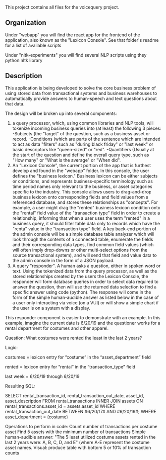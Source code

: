 This project contains all files for the voicequery project.

## Organization

Under "webapp" you will find the react app for the frontend of the application, also known as the "Lexicon Console". See that folder's readme for a list of available scripts

Under "nltk-experiments" you will find several NLP scripts using they python nltk library

## Description

This application is being developed to solve the core business problem of using stored data from transactional systems and business warehouses to automatically provide answers to human-speech and text questions about that data.

The design will be broken up into several components:
  1. a query processor, which, using common libraries and NLP tools, will tokenize incoming business queries into (at least) the following 3 pieces:
    -Subjects (the "target" of the question, such as a business asset or record.
    -Conditions (which are parts of the sentence which are intended to act as data "filters" such as "during black friday" or "last week" or basic descriptors like "queen-sized" or "red".
    -Quantifiers (Usually at the start of the question and define the overall query type, such as "How many" or "What is the average" or "When did".
  2. An "Lexicon Console", the current portion of the app that is furthest develop and found in the "webapp" folder.  In this console, the user defines the "business lexicon."  Business lexicon can be either subjects or conditions, and represents business-specific terminology such as time period names only relevant to the business, or asset categories specific to the industry.  This console allows users to drag-and-drop business lexicon onto corresponding fields and field values from a referenced database, and stores these relationships as "concepts".  For example, a user might drag the "rented" business lexicon condition onto the "rental" field value of the "transaction type" field in order to create a relationship, informing that when a user uses the term "rented" in a business query, it should filter table data only to records which have the "renta" value in the "transaction type" field.
  A key back-end portion of the admin console will be a simple database table analyzer which will look through the contents of a connected table, enumerate the fields and their corresponding data types, find common field values (which will often imply drop-downs or other multi-select options from the source transactional system), and will send that field and value data to the admin console in the form of a JSON payload.
  3. A query "responder".  A human asks a question, either in spoken word or text. Using the tokenized data from the query processor, as well as the stored relationships created by the users the Lexicon Console, the responder will form database queries in order to select data required to answer the question, then will use the returned data selection to find a specific answer using code (python).  The response will come in the form of the simple human-audible answer as listed below in the case of a user only interacting via voice (on a VUI) or will show a simple chart if the user is on a system with a display.
  
This responder component is easier to demonstrate with an example.  In this example, imagine the current date is 6/20/19 and the questioner works for a rental department for costumes and other apparel.

Question:
What costumes were rented the least in the last 2 years?

Logic:

costumes = lexicon entry for “costume” in the “asset_department” field

rented = lexicon entry for “rental” in the “transaction_type” field 

last week = 6/20/19 through 6/20/19


Resulting SQL:

SELECT rental_transaction_id, rental_transaction_out_date, asset_id, asset_description
FROM rental_transactions
INNER JOIN assets
ON rental_transactions.asset_id = assets.asset_id
WHERE rental_transaction_out_date BETWEEN #6/20/17# AND #6/20/19#;
WHERE asset_department = (costume)

Operations to perform in code:
Count number of transactions per costume asset
Find 5 assets with the minimum number of transactions
Simple human-audible answer: "The 5 least utilized costume assets rented in the last 2 years were: A, B, C, D, and E" (where A-E represent the costume asset names.
Visual: produce table with bottom 5 or 10% of transaction counts

  
    
